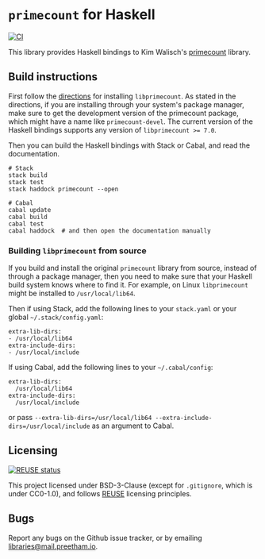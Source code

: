 <!--
SPDX-FileCopyrightText: Copyright Preetham Gujjula
SPDX-License-Identifier: BSD-3-Clause
-->

# `primecount` for Haskell
[![CI](https://github.com/pgujjula/primecount-haskell/actions/workflows/ci.yml/badge.svg)](https://github.com/pgujjula/primecount-haskell/actions/workflows/ci.yml)

This library provides Haskell bindings to Kim Walisch's
[primecount](https://github.com/kimwalisch/primecount) library.

## Build instructions
First follow the
[directions](https://github.com/kimwalisch/primecount#installation)
for installing `libprimecount`. As stated in the directions, if you are
installing through your system's package manager, make sure to get the
development version of the primecount package, which might have a name like
`primecount-devel`. The current version of the Haskell bindings supports any
version of `libprimecount >= 7.0`.

Then you can build the Haskell bindings with Stack or Cabal, and read the
documentation.
```
# Stack
stack build
stack test
stack haddock primecount --open

# Cabal
cabal update
cabal build
cabal test
cabal haddock  # and then open the documentation manually
```

### Building `libprimecount` from source
If you build and install the original `primecount` library from source, instead
of through a package manager, then you need to make sure that your Haskell build
system knows where to find it. For example, on Linux `libprimecount` might be
installed to `/usr/local/lib64`.

Then if using Stack, add the following lines to your `stack.yaml` or your global
`~/.stack/config.yaml`:
```
extra-lib-dirs:
- /usr/local/lib64
extra-include-dirs:
- /usr/local/include
```
If using Cabal, add the following lines to your `~/.cabal/config`:
```
extra-lib-dirs:
  /usr/local/lib64
extra-include-dirs:
  /usr/local/include
```
or pass
`--extra-lib-dirs=/usr/local/lib64 --extra-include-dirs=/usr/local/include`
as an argument to Cabal.

## Licensing

[![REUSE status](https://api.reuse.software/badge/github.com/pgujjula/primecount-haskell)](https://api.reuse.software/info/github.com/pgujjula/primecount-haskell)

This project licensed under BSD-3-Clause (except for `.gitignore`, which is
under CC0-1.0), and follows [REUSE](https://reuse.software) licensing
principles.

## Bugs
Report any bugs on the Github issue tracker, or by emailing
[libraries@mail.preetham.io](mailto:libraries@mail.preetham.io).

